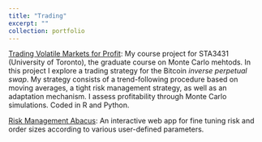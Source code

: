 ```yaml
---
title: "Trading"
excerpt: ""
collection: portfolio
---
```


<a href="https://cyrusmaz.github.io/files/TradingVolatileDerivatives.pdf">Trading Volatile Markets for Profit</a>: My course project for STA3431 (University of Toronto), the graduate course on Monte Carlo mehtods. In this project I explore a trading strategy for the Bitcoin *inverse perpetual swap*. My strategy consists of a trend-following procedure based on moving averages, a tight risk management strategy, as well as an adaptation mechanism. I assess profitability through Monte Carlo simulations. Coded in R and Python. 



<a href="https://cyrus-maz-risk-management-1.uk.r.appspot.com/">Risk Management Abacus</a>: An interactive web app for fine tuning risk and order sizes according to various user-defined parameters. 
